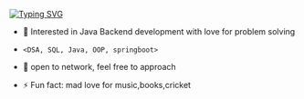[![Typing SVG](https://readme-typing-svg.demolab.com?font=Fira+Code&pause=1000&color=DD59FF&width=435&lines=%F0%9F%91%8BHello+my+friend%2Cphoenix+likes+you)](https://sn18hruthvik.wordpress.com/about/)
- 👀 Interested in Java Backend development with love for problem solving
-     <DSA, SQL, Java, OOP, springboot>
- 🌱 open to network, feel free to approach

- ⚡ Fun fact: mad love for music,books,cricket

<!---
phoeniX1817/phoeniX1817 is a ✨ special ✨ repository because its `README.md` (this file) appears on your GitHub profile.
You can click the Preview link to take a look at your changes.
--->
